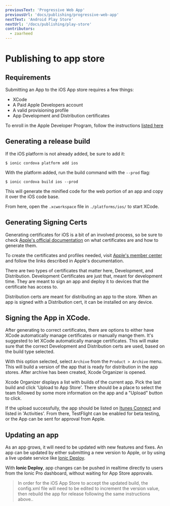 ```yaml
---
previousText: 'Progressive Web App'
previousUrl: 'docs/publishing/progressive-web-app'
nextText: 'Android Play Store'
nextUrl: '/docs/publishing/play-store'
contributors:
  - zaarheed
---
```


# Publishing to app store

## Requirements

Submitting an App to the iOS App store requires a few things:

* XCode
* A Paid Apple Developers account
* A valid provisioning profile
* App Development and Distribution certificates

To enroll in the Apple Developer Program, follow the instructions [listed here](https://developer.apple.com/programs/)

## Generating a release build

If the iOS platform is not already added, be sure to add it:

```shell
$ ionic cordova platform add ios
```

With the platform added, run the build command with the `--prod` flag:

```shell
$ ionic cordova build ios --prod
```

This will generate the minified code for the web portion of an app and copy it over the iOS code base.

From here, open the `.xcworkspace` file in `./platforms/ios/` to start XCode.

## Generating Signing Certs

Generating certificates for iOS is a bit of an involved process, so be sure to check [Apple's official documentation](https://help.apple.com/xcode/mac/current/#/dev3a05256b8) on what certificates are and how to generate them.

To create the certificates and profiles needed, visit [Apple's member center](https://developer.apple.com/membercenter) and follow the links described in Apple's documentation.

There are two types of certificates that matter here, Development, and Distribution. Development Certificates are just that, meant for development time. They are meant to sign an app and deploy it to devices that the certificate has access to.

Distribution certs are meant for distributing an app to the store. When an app is signed with a Distribution cert, it can be installed on any device.

## Signing the App in XCode.

After generating to correct certificates, there are options to either have XCode automatically manage certificates or manually mange them. It's suggested to let XCode automatically manage certificates. This will make sure that the correct Development and Distribution certs are used, based on the build type selected.

With this option selected, select `Archive` from the `Product > Archive` menu. This will build a version of the app that is ready for distribution in the app stores. After archive has been created, Xcode Organizer is opened.

Xcode Organizer displays a list with builds of the current app. Pick the last build and click 'Upload to App Store'.
There should be a place to select the team followed by some more information on the app and a "Upload" button to click.

If the upload successfully, the app should be listed on [Itunes Connect](https://itunesconnect.apple.com) and listed in 'Activities'.
From there, TestFlight can be enabled for beta testing, or the App can be sent for approval from Apple.

## Updating an app

As an app grows, it will need to be updated with new features and fixes.
An app can be updated by either submitting a new version to Apple, or by using a live update service like <a href="https://ionicframework.com/pro/deploy" target="_blank">Ionic Deploy</a>.

With <strong>Ionic Deploy</strong>, app changes can be pushed in realtime directly to users from the Ionic Pro dashboard, without waiting for App Store approvals.

> In order for the iOS App Store to accept the updated build, the config.xml file will need to be edited to increment the version value, then rebuild the app for release following the same instructions above..
